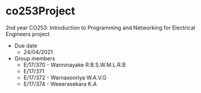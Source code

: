 # co253Project
2nd year CO253: Introduction to Programming and Networking for Electrical Engineers project
- Due date
  - 24/04/2021
- Group members
  - E/17/370 - Wanninayake R.B.S.W.M.L.R.B
  - E/17/371
  - E/17/372 - Warnasooriya W.A.V.G
  - E/17/374 - Weeerasekara K.A
